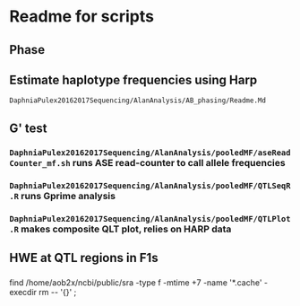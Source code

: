 # Readme for scripts

## Phase
## Estimate haplotype frequencies using Harp
`DaphniaPulex20162017Sequencing/AlanAnalysis/AB_phasing/Readme.Md`

## G' test 
### `DaphniaPulex20162017Sequencing/AlanAnalysis/pooledMF/aseReadCounter_mf.sh` runs ASE read-counter to call allele frequencies
### `DaphniaPulex20162017Sequencing/AlanAnalysis/pooledMF/QTLSeqR.R` runs Gprime analysis
### `DaphniaPulex20162017Sequencing/AlanAnalysis/pooledMF/QTLPlot.R` makes composite QLT plot, relies on HARP data

## HWE at QTL regions in F1s
###



find /home/aob2x/ncbi/public/sra -type f -mtime +7 -name '*.cache' -execdir rm -- '{}' \;
